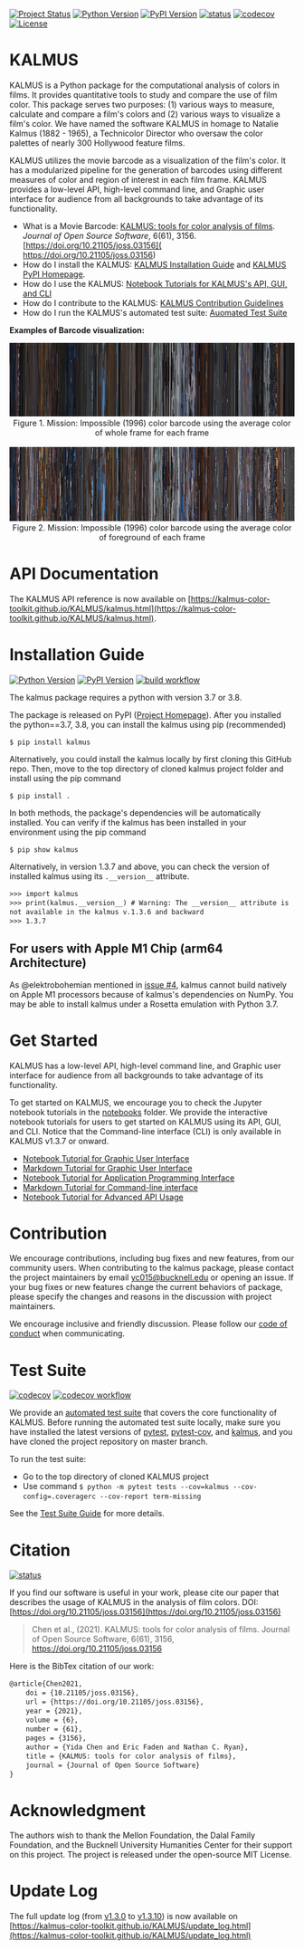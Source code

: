 [![Project Status](https://img.shields.io/pypi/status/kalmus.svg)](https://pypi.org/project/kalmus/)
[![Python Version](https://img.shields.io/pypi/pyversions/kalmus.svg)](https://www.python.org/downloads/release/python-380/)
[![PyPI Version](https://img.shields.io/pypi/v/kalmus.svg)](https://pypi.org/project/kalmus/)
[![status](https://joss.theoj.org/papers/f7a87aac389fc3cd02807d5fad6ebf50/status.svg)](https://joss.theoj.org/papers/f7a87aac389fc3cd02807d5fad6ebf50)
[![codecov](https://codecov.io/gh/KALMUS-Color-Toolkit/KALMUS/branch/master/graph/badge.svg)](https://codecov.io/gh/KALMUS-Color-Toolkit/KALMUS)
[![License](https://img.shields.io/pypi/l/kalmus.svg)](https://opensource.org/licenses/MIT)

# KALMUS

KALMUS is a Python package for the computational analysis of colors in films. 
It provides quantitative tools to study and compare the use of film color. 
This package serves two purposes: (1) various ways to measure, calculate and compare a film's colors 
and (2) various ways to visualize a film's color. We have named the software KALMUS in homage to 
Natalie Kalmus (1882 - 1965), a Technicolor Director who oversaw the color palettes of nearly 300 
Hollywood feature films.

KALMUS utilizes the movie barcode as a visualization of the film's color. It has a modularized pipeline for the
 generation of barcodes using different measures of color and region of interest in each film frame. KALMUS provides
 a low-level API, high-level command line, and Graphic user interface for audience from all backgrounds to take
 advantage of its functionality. 

- What is a Movie Barcode: [KALMUS: tools for color analysis of films](https://joss.theoj.org/papers/10.21105/joss.03156). *Journal of Open Source Software*, 6(61), 3156. [https://doi.org/10.21105/joss.03156]( https://doi.org/10.21105/joss.03156)   
- How do I install the KALMUS: [KALMUS Installation Guide](https://kalmus-color-toolkit.github.io/KALMUS/install.html) 
and [KALMUS PyPI Homepage](https://pypi.org/project/kalmus/).
- How do I use the KALMUS: [Notebook Tutorials for KALMUS's API, GUI, and CLI](notebooks)
- How do I contribute to the KALMUS: [KALMUS Contribution Guidelines](CONTRIBUTING.md)
- How do I run the KALMUS's automated test suite: [Auomated Test Suite](tests/)

**Examples of Barcode visualization:**

<p align="center">
  <img width="" height="" src="notebooks/notebook_figures/mission_barcode_whole_frame_avg.png">
  <br>Figure 1. Mission: Impossible (1996) color barcode using the average color of whole frame for each frame</br>
  <br>
  <img width="" height="" src="notebooks/notebook_figures/mission_barcode_Foreground_avg.png">
  <br>Figure 2. Mission: Impossible (1996) color barcode using the average color of foreground of each frame</br>
</p>

# API Documentation

The KALMUS API reference is now available on 
[https://kalmus-color-toolkit.github.io/KALMUS/kalmus.html](https://kalmus-color-toolkit.github.io/KALMUS/kalmus.html).

# Installation Guide
[![Python Version](https://img.shields.io/pypi/pyversions/kalmus.svg)](https://pypi.org/project/kalmus/)
[![PyPI Version](https://img.shields.io/pypi/v/kalmus.svg)](https://pypi.org/project/kalmus/)
[![build workflow](https://github.com/KALMUS-Color-Toolkit/KALMUS/actions/workflows/python-package.yml/badge.svg)](https://github.com/KALMUS-Color-Toolkit/KALMUS/actions/workflows/python-package.yml)

The kalmus package requires a python with version 3.7 or 3.8.

The package is released on PyPI ([Project Homepage](https://pypi.org/project/kalmus/)). After you installed the
python==3.7, 3.8, you can install the kalmus using pip (recommended)

    $ pip install kalmus


Alternatively, you could install the kalmus locally by first cloning this GitHub repo.
Then, move to the top directory of cloned kalmus project folder and install using the pip command

    $ pip install .

In both methods, the package's dependencies will be automatically installed. You can verify if the kalmus has been
installed in your environment using the pip command

    $ pip show kalmus

Alternatively, in version 1.3.7 and above, you can check the version of installed kalmus using its 
`.__version__` attribute.

```jupyter
>>> import kalmus
>>> print(kalmus.__version__) # Warning: The __version__ attribute is not available in the kalmus v.1.3.6 and backward
>>> 1.3.7 
```

## For users with Apple M1 Chip (arm64 Architecture)

As @elektrobohemian mentioned in [issue #4](https://github.com/KALMUS-Color-Toolkit/KALMUS/issues/4), kalmus cannot build natively on Apple M1 processors because of kalmus's dependencies on NumPy. You may be able to install kalmus under a Rosetta emulation with Python 3.7. 

# Get Started

KALMUS has a low-level API, high-level command line, and Graphic user interface for audience from all 
backgrounds to take advantage of its functionality. 

To get started on KALMUS, we encourage you to check the Jupyter notebook tutorials in the [notebooks](notebooks) 
folder. We provide the interactive notebook tutorials for users to get started on KALMUS using its API, GUI, and CLI. 
Notice that the Command-line interface (CLI) is only available in KALMUS v1.3.7 or onward.

- [Notebook Tutorial for Graphic User Interface](notebooks/user_guide_for_kalmus_gui.ipynb)
- [Markdown Tutorial for Graphic User Interface](notebooks/USAGE_GRAPHIC_USER_INTERFACE.md)
- [Notebook Tutorial for Application Programming Interface](notebooks/user_guide_for_kalmus_api.ipynb)
- [Markdown Tutorial for Command-line interface](notebooks/USAGE_COMMAND_LINE_UI.md)
- [Notebook Tutorial for Advanced API Usage](notebooks/advanced_guide_for_kalmus_api.ipynb)

# Contribution

We encourage contributions, including bug fixes and new features, from our community users. When contributing to the 
kalmus package, please contact the project maintainers by email <yc015@bucknell.edu> or opening an issue. If 
your bug fixes or new features change the current behaviors of package, please specify the changes and reasons in the 
discussion with project maintainers. 

We encourage inclusive and friendly discussion. Please follow our [code of conduct](CODE_OF_CONDUCT.md) when 
communicating. 

# Test Suite
[![codecov](https://codecov.io/gh/KALMUS-Color-Toolkit/KALMUS/branch/master/graph/badge.svg)](https://codecov.io/gh/KALMUS-Color-Toolkit/KALMUS)
[![codecov workflow](https://github.com/KALMUS-Color-Toolkit/KALMUS/actions/workflows/test-codecov.yml/badge.svg)](https://github.com/KALMUS-Color-Toolkit/KALMUS/actions/workflows/test-codecov.yml)

We provide an [automated test suite](tests/) that covers the core functionality of KALMUS. Before running the automated test suite locally, 
make sure you have installed the latest versions of [pytest](https://pypi.org/project/pytest/), [pytest-cov](https://pypi.org/project/pytest-cov/), 
and [kalmus](https://pypi.org/project/kalmus/), and you have cloned the project repository on master branch. 

To run the test suite:  
- Go to the top directory of cloned KALMUS project
- Use command `$ python -m pytest tests --cov=kalmus --cov-config=.coveragerc --cov-report term-missing`

See the [Test Suite Guide](tests/README.md) for more details.

# Citation
[![status](https://joss.theoj.org/papers/f7a87aac389fc3cd02807d5fad6ebf50/status.svg)](https://joss.theoj.org/papers/f7a87aac389fc3cd02807d5fad6ebf50)

If you find our software is useful in your work, please cite our paper that describes the usage of KALMUS in the analysis of film colors. DOI: [https://doi.org/10.21105/joss.03156](https://doi.org/10.21105/joss.03156)

> Chen et al., (2021). KALMUS: tools for color analysis of films. Journal of Open Source Software, 6(61), 3156, https://doi.org/10.21105/joss.03156

Here is the BibTex citation of our work:

    @article{Chen2021,
        doi = {10.21105/joss.03156},
        url = {https://doi.org/10.21105/joss.03156},
        year = {2021},
        volume = {6},
        number = {61},
        pages = {3156},
        author = {Yida Chen and Eric Faden and Nathan C. Ryan},
        title = {KALMUS: tools for color analysis of films},
        journal = {Journal of Open Source Software}
    }

# Acknowledgment

The authors wish to thank the Mellon Foundation, the Dalal Family Foundation, and the Bucknell University Humanities 
Center for their support on this project. The project is released under the open-source MIT License.

# Update Log

The full update log (from [v1.3.0](https://pypi.org/project/kalmus/1.3.0/) to [v1.3.10](https://pypi.org/project/kalmus/)) 
is now available on [https://kalmus-color-toolkit.github.io/KALMUS/update_log.html](https://kalmus-color-toolkit.github.io/KALMUS/update_log.html)
